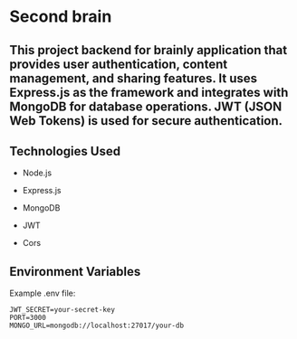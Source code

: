 # Second brain

## This project backend for brainly application that provides user authentication, content management, and sharing features. It uses Express.js as the framework and integrates with MongoDB for database operations. JWT (JSON Web Tokens) is used for secure authentication.

## Technologies Used

- Node.js

- Express.js

- MongoDB

- JWT

- Cors

## Environment Variables

Example .env file:

```
JWT_SECRET=your-secret-key
PORT=3000
MONGO_URL=mongodb://localhost:27017/your-db
```

